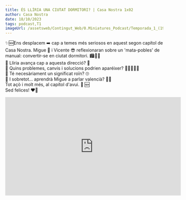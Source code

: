 ```yaml
---
title: ÉS LLÍRIA UNA CIUTAT DORMITORI? | Casa Nostra 1x02
author: Casa Nostra
date: 18/10/2023
tags: podcast,T1
imageUrl: /assetsweb/Contingut_Web/0.Miniatures_Podcast/Temporada_1_(1920x1080)/CASANOSTRA_Capíto02_1920x1080.jpg
---
```


<p>✨🆕Ens desplacem ➡️ cap a temes més seriosos en aquest segon capítol de Casa Nostra.
Migue 🥸 i Vicente 😎 reflexionaran sobre un &#39;mata-pobles&#39; de manual: convertir-se en ciutat dormitori. 🏙️🌆😴
<br>📌 Llíria avança cap a aquesta direcció? 🤔 
<br>📌 Quins problemes, canvis i solucions podrien aparéixer? 🤷🏻‍♂️🤷🏻
<br>📌 Té necesàriament un significat roïn? 🙄
<br>📌 I sobretot... aprendrà Migue a parlar valencià? 😶‍🌫️
<br>Tot açò i molt més, al capítol d&#39;avui. 🙌 🆕
<br>Sed felices! ❤️🫶</p>

<iframe width="560" height="315" src="https://www.youtube.com/embed/DL6KZhexmhM?si=PVRhJRlBt1cd7uPS" title="YouTube video player" frameborder="0" allow="accelerometer; autoplay; clipboard-write; encrypted-media; gyroscope; picture-in-picture; web-share" referrerpolicy="strict-origin-when-cross-origin" allowfullscreen></iframe>
